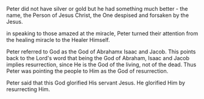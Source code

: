 Peter did not have silver or gold but he had something much better - the name, the Person
of Jesus Christ, the One despised and forsaken by the Jesus.

in speaking to those amazed at the miracle, Peter turned their attention from the healing miracle to the Healer Himself.

Peter referred to God as the God of Abrahamx Isaac and Jacob. This points back to the Lord's word that being the God of Abraham, Isaac and Jacob implies resurrection, since He is the God of the living, not of the dead. Thus Peter was pointing the people to Him as the God of resurrection.

Peter said that this God glorified His servant Jesus. He glorified Him by resurrecting Him.
